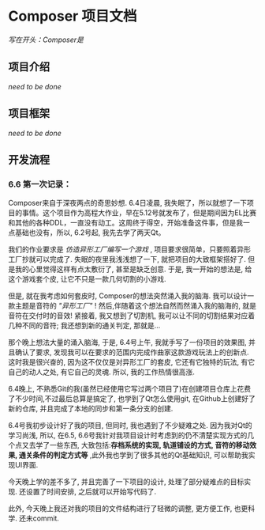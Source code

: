 # Composer 项目文档
*写在开头：Composer是*
## 项目介绍
*need to be done*
## 项目框架
*need to be done*
## 开发流程
### 6.6 第一次记录：
Composer来自于深夜两点的奇思妙想. 6.4日凌晨, 我失眠了，所以就想了一下项目的事情。这个项目作为高程大作业，早在5.12号就发布了，但是期间因为EL比赛和其他的各种DDL，一直没有动工。这周终于得空，开始准备这件事，但是我一点基础也没有，所以, 6.2号起, 我先去学了两天Qt。

我们的作业要求是 *仿造异形工厂编写一个游戏* , 项目要求很简单，只要照着异形工厂抄就可以完成了. 失眠的夜里我浅浅想了一下, 就把项目的大致框架搭好了. 但是我的心里觉得这样有点太敷衍了, 甚至是缺乏创意. 于是, 我一开始的想法是, 给这个游戏套个皮, 让它不只是一款几何切割的小游戏. 

但是, 就在我考虑如何套皮时, Composer的想法突然涌入我的脑海. 我可以设计一款主题是音符的 *"异形工厂"* ! 然后,伴随着这个想法自然而然涌入我的脑海的, 就是音符在交付时的音效! 紧接着, 我又想到了切割机, 我可以让不同的切割结果对应着几种不同的音符; 我还想到新的通关判定, 那就是...

那个晚上想法大量的涌入脑海, 于是, 6.4号上午, 我就手写了一份项目的效果图, 并且确认了要求, 发现我可以在要求的范围内完成作曲家这款游戏玩法上的创新点. 这时我是很兴奋的, 因为这不仅仅是对异形工厂的套皮, 它还有它独特的玩法, 有它自己的动人之处, 有它自己的灵魂. 所以, 我的工作热情很高涨.

6.4晚上, 不熟悉Git的我(虽然已经使用它写过两个项目了)在创建项目仓库上花费了不少时间,不过最后总算是搞定了, 也学到了Qt怎么使用git, 在Github上创建好了新的仓库, 并且完成了本地的同步和第一条分支的创建. 

6.4号我初步设计好了我的项目, 但同时, 我也遇到了不少疑难之处. 因为我对Qt的学习尚浅, 所以, 在6.5, 6.6号我针对我项目设计时考虑到的仍不清楚实现方式的几个点又去学了一些东西, 大致包括:**存档系统的实现, 轨道铺设的方式, 音符的移动效果, 通关条件的判定方式等** ,此外我也学到了很多其他的Qt基础知识, 可以帮助我实现UI界面.

今天晚上学的差不多了, 并且完善了一下项目的设计, 处理了部分疑难点的目标实现. 还设置了时间安排, 之后就可以开始写代码了.

此外, 今天晚上我还对我的项目的文件结构进行了轻微的调整, 更方便工作, 也更科学. 还未commit.